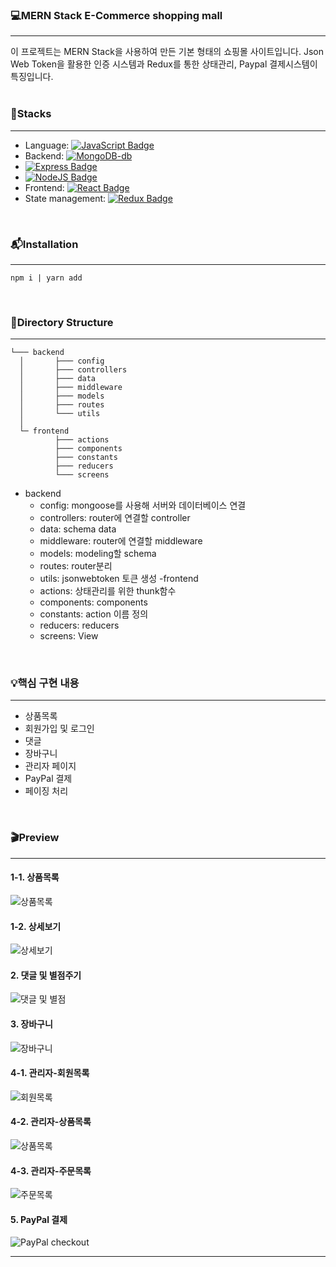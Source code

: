 ### 💻MERN Stack E-Commerce shopping mall
---
이 프로젝트는 MERN Stack을 사용하여 만든 기본 형태의 쇼핑몰 사이트입니다.
Json Web Token을 활용한 인증 시스템과 Redux를 통한 상태관리, Paypal 결제시스템이 특징입니다.  
<br/>

### 🔨Stacks
---
- Language: [![JavaScript Badge](http://img.shields.io/badge/JavaScript-ES6++-f7df1e?style=flat-square&logo=javascript&link=https://developer.mozilla.org/ko/docs/Web/JavaScript)](https://developer.mozilla.org/ko/docs/Web/JavaScript)
- Backend: [![MongoDB-db](https://img.shields.io/badge/MongoDB-b7f0b1?style=flat-square&logo=mongodb)](https://www.mongodb.com/)
- [![Express Badge](http://img.shields.io/badge/Express-v4.17.1-yellow?style=flat-square&logo=express&link=https://expressjs.com/ko/)](https://expressjs.com/ko/)
- [![NodeJS Badge](http://img.shields.io/badge/NodeJS-v14.6.0-339933?style=flat-square&logo=node.js&link=https://nodejs.org/ko/)](https://nodejs.org/ko/)
- Frontend: [![React Badge](http://img.shields.io/badge/React-v17.0.1-61dafb?style=flat-square&logo=react&link=https://ko.reactjs.org/)](https://ko.reactjs.org/)  
- State management: [![Redux Badge](http://img.shields.io/badge/Redux-v4.0.5-764abc?style=flat-square&logo=redux&link=https://ko.redux.js.org/introduction/getting-started/)](https://ko.redux.js.org/introduction/getting-started/)  
<br/>

### 📬Installation
---
```javascriprt
npm i | yarn add
```
<br/>

### 📂Directory Structure
---
```
└─── backend
  │       ├─── config
  │       ├─── controllers
  │       ├─── data
  │       ├─── middleware
  │       ├─── models
  │       ├─── routes
  │       └─── utils
  │  
  └─ frontend
          ├─── actions
          ├─── components
          ├─── constants
          ├─── reducers
          └─── screens
``` 
- backend
  - config: mongoose를 사용해 서버와 데이터베이스 연결
  - controllers: router에 연결할 controller
  - data: schema data
  - middleware: router에 연결할 middleware
  - models: modeling할 schema
  - routes: router분리
  - utils: jsonwebtoken 토큰 생성
 -frontend
  - actions: 상태관리를 위한 thunk함수
  - components: components
  - constants: action 이름 정의
  - reducers: reducers
  - screens: View

<br/>

### 💡핵심 구현 내용
---
- 상품목록
- 회원가입 및 로그인
- 댓글
- 장바구니 
- 관리자 페이지
- PayPal 결제
- 페이징 처리  
<br/>

### 🎬Preview
---
#### 1-1. 상품목록
![상품목록](https://user-images.githubusercontent.com/76147992/114186946-64bf7800-9982-11eb-9e22-5d1518c3b90a.JPG)  
#### 1-2. 상세보기
![상세보기](https://user-images.githubusercontent.com/76147992/114187865-705f6e80-9983-11eb-8ded-dce9731e5ff2.JPG)  
#### 2. 댓글 및 별점주기
![댓글 및 별점](https://user-images.githubusercontent.com/76147992/114190559-63904a00-9986-11eb-8a9e-f0775545d3d4.gif)  
#### 3. 장바구니
![장바구니](https://user-images.githubusercontent.com/76147992/114194126-24fc8e80-998a-11eb-8aea-61115b7c67ac.gif)
#### 4-1. 관리자-회원목록
![회원목록](https://user-images.githubusercontent.com/76147992/114194636-abb16b80-998a-11eb-95b5-5254b5e53e05.JPG)
#### 4-2. 관리자-상품목록
![상품목록](https://user-images.githubusercontent.com/76147992/114194641-ad7b2f00-998a-11eb-8c3f-3cf0bafe1785.JPG)
#### 4-3. 관리자-주문목록
![주문목록](https://user-images.githubusercontent.com/76147992/114194669-b409a680-998a-11eb-8899-af1ab78939c0.JPG)
#### 5. PayPal 결제
![PayPal checkout](https://user-images.githubusercontent.com/76147992/114195981-e7006a00-998b-11eb-9b5a-80f41c079abd.JPG)
<hr/>
